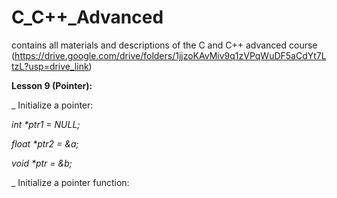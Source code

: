 # C_C++_Advanced
contains all materials and descriptions of the C and C++ advanced course
(https://drive.google.com/drive/folders/1jjzoKAvMiv9q1zVPqWuDF5aCdYt7LtzL?usp=drive_link)




**Lesson 9 (Pointer):**

_ Initialize a pointer: 

_int *ptr1 = NULL;_

_float *ptr2 = &a;_

_void *ptr = &b;_

_ Initialize a pointer function:
